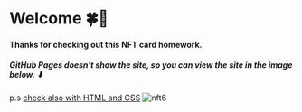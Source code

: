 # Welcome 🍀👋
#### Thanks for checking out this NFT card homework.
##### GitHub Pages doesn't show the site, so you can view the site in the image below. ⬇

p.s [check also with HTML and CSS](https://github.com/ShaiyrgulManapova/NFT-Preview-card-with-HTML-CSS)
![nft6](https://user-images.githubusercontent.com/86670993/153723698-028ee974-1f3d-4e28-bd32-eebfbd3ebf74.png)
